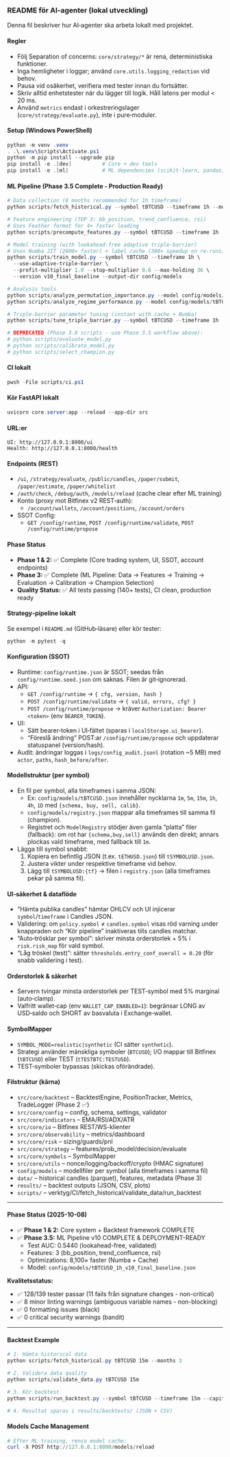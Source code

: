 ### README för AI‑agenter (lokal utveckling)

Denna fil beskriver hur AI‑agenter ska arbeta lokalt med projektet.

#### Regler
- Följ Separation of concerns: `core/strategy/*` är rena, deterministiska funktioner.
- Inga hemligheter i loggar; använd `core.utils.logging_redaction` vid behov.
- Pausa vid osäkerhet, verifiera med tester innan du fortsätter.
- Skriv alltid enhetstester när du lägger till logik. Håll latens per modul < 20 ms.
- Använd `metrics` endast i orkestreringslager (`core/strategy/evaluate.py`), inte i pure‑moduler.

#### Setup (Windows PowerShell)
```powershell
python -m venv .venv
. .\.venv\Scripts\Activate.ps1
python -m pip install --upgrade pip
pip install -e .[dev]          # Core + dev tools
pip install -e .[ml]           # ML dependencies (scikit-learn, pandas, pyarrow, matplotlib, seaborn, tqdm)
```

#### ML Pipeline (Phase 3.5 Complete - Production Ready)
```powershell
# Data collection (6 months recommended for 1h timeframe)
python scripts/fetch_historical.py --symbol tBTCUSD --timeframe 1h --months 6

# Feature engineering (TOP 3: bb_position, trend_confluence, rsi)
# Uses Feather format for 4× faster loading
python scripts/precompute_features.py --symbol tBTCUSD --timeframe 1h

# Model training (with lookahead-free adaptive triple-barrier)
# Uses Numba JIT (2000× faster) + label cache (300× speedup on re-runs)
python scripts/train_model.py --symbol tBTCUSD --timeframe 1h \
  --use-adaptive-triple-barrier \
  --profit-multiplier 1.0 --stop-multiplier 0.6 --max-holding 36 \
  --version v10_final_baseline --output-dir config/models

# Analysis tools
python scripts/analyze_permutation_importance.py --model config/models/tBTCUSD_1h_v10_final_baseline.json
python scripts/analyze_regime_performance.py --model config/models/tBTCUSD_1h_v10_final_baseline.json --symbol tBTCUSD --timeframe 1h

# Triple-barrier parameter tuning (instant with cache + Numba)
python scripts/tune_triple_barrier.py --symbol tBTCUSD --timeframe 1h

# DEPRECATED (Phase 3.0 scripts - use Phase 3.5 workflow above):
# python scripts/evaluate_model.py
# python scripts/calibrate_model.py
# python scripts/select_champion.py
```

#### CI lokalt
```powershell
pwsh -File scripts/ci.ps1
```

#### Kör FastAPI lokalt
```powershell
uvicorn core.server:app --reload --app-dir src
```

#### URL:er
```
UI: http://127.0.0.1:8000/ui
Health: http://127.0.0.1:8000/health
```

#### Endpoints (REST)
- `/ui`, `/strategy/evaluate`, `/public/candles`, `/paper/submit`, `/paper/estimate`, `/paper/whitelist`
- `/auth/check`, `/debug/auth`, `/models/reload` (cache clear efter ML training)
- Konto (proxy mot Bitfinex v2 REST‑auth):
  - `/account/wallets`, `/account/positions`, `/account/orders`
- SSOT Config:
  - `GET /config/runtime`, `POST /config/runtime/validate`, `POST /config/runtime/propose`

#### Phase Status
- **Phase 1 & 2:** ✅ Complete (Core trading system, UI, SSOT, account endpoints)
- **Phase 3:** ✅ Complete (ML Pipeline: Data → Features → Training → Evaluation → Calibration → Champion Selection)
- **Quality Status:** ✅ All tests passing (140+ tests), CI clean, production ready

#### Strategy‑pipeline lokalt
Se exempel i `README.md` (GitHub‑läsare) eller kör tester:
```powershell
python -m pytest -q
```

#### Konfiguration (SSOT)
- Runtime: `config/runtime.json` är SSOT; seedas från `config/runtime.seed.json` om saknas. Filen är git‑ignorerad.
- API:
  - `GET /config/runtime` → `{ cfg, version, hash }`
  - `POST /config/runtime/validate` → `{ valid, errors, cfg? }`
  - `POST /config/runtime/propose` → kräver `Authorization: Bearer <token>` (env `BEARER_TOKEN`).
- UI:
  - Sätt bearer‑token i UI‑fältet (sparas i `localStorage.ui_bearer`).
  - “Föreslå ändring” POST:ar `/config/runtime/propose` och uppdaterar statuspanel (version/hash).
- Audit: ändringar loggas i `logs/config_audit.jsonl` (rotation ~5 MB) med `actor`, `paths`, `hash_before/after`.

#### Modellstruktur (per symbol)
- En fil per symbol, alla timeframes i samma JSON:
  - Ex: `config/models/tBTCUSD.json` innehåller nycklarna `1m`, `5m`, `15m`, `1h`, `4h`, `1D` med `{schema, buy, sell, calib}`.
  - `config/models/registry.json` mappar alla timeframes till samma fil (champion).
  - Registret och `ModelRegistry` stödjer även gamla “platta” filer (fallback): om rot har `{schema,buy,sell}` används den direkt; annars plockas vald timeframe, med fallback till `1m`.
- Lägga till symbol snabbt:
  1) Kopiera en befintlig JSON (t.ex. `tETHUSD.json`) till `tSYMBOLUSD.json`.
  2) Justera vikter under respektive timeframe vid behov.
  3) Lägg till `tSYMBOLUSD:{tf}` → filen i `registry.json` (alla timeframes pekar på samma fil).

#### UI‑säkerhet & dataflöde
- “Hämta publika candles” hämtar OHLCV och UI injicerar `symbol`/`timeframe` i Candles JSON.
- Validering: om `policy.symbol` ≠ `candles.symbol` visas röd varning under knappraden och “Kör pipeline” inaktiveras tills candles matchar.
- “Auto‑trösklar per symbol”: skriver minsta orderstorlek + 5% i `risk.risk_map` för vald symbol.
- “Låg tröskel (test)”: sätter `thresholds.entry_conf_overall = 0.20` (för snabb validering i test).

#### Orderstorlek & säkerhet
- Servern tvingar minsta orderstorlek per TEST‑symbol med 5% marginal (auto‑clamp).
- Valfritt wallet‑cap (env `WALLET_CAP_ENABLED=1`): begränsar LONG av USD‑saldo och SHORT av basvaluta i Exchange‑wallet.

#### SymbolMapper
- `SYMBOL_MODE=realistic|synthetic` (CI sätter `synthetic`).
- Strategi använder mänskliga symboler (`BTCUSD`); I/O mappar till Bitfinex (`tBTCUSD`) eller TEST (`tTESTBTC:TESTUSD`).
- TEST‑symboler bypassas (skickas oförändrade).

#### Filstruktur (kärna)
- `src/core/backtest` – BacktestEngine, PositionTracker, Metrics, TradeLogger (Phase 2 ✅)
- `src/core/config` – config, schema, settings, validator
- `src/core/indicators` – EMA/RSI/ADX/ATR
- `src/core/io` – Bitfinex REST/WS-klienter
- `src/core/observability` – metrics/dashboard
- `src/core/risk` – sizing/guards/pnl
- `src/core/strategy` – features/prob_model/decision/evaluate
- `src/core/symbols` – SymbolMapper
- `src/core/utils` – nonce/logging/backoff/crypto (HMAC signature)
- `config/models` – modellfiler per symbol (alla timeframes i samma fil)
- `data/` – historical candles (parquet), features, metadata (Phase 3)
- `results/` – backtest outputs (JSON, CSV, plots)
- `scripts/` – verktyg/CI/fetch_historical/validate_data/run_backtest

---

#### Phase Status (2025-10-08)
- ✅ **Phase 1 & 2:** Core system + Backtest framework COMPLETE
- ✅ **Phase 3.5:** ML Pipeline v10 COMPLETE & DEPLOYMENT-READY
  - Test AUC: 0.5440 (lookahead-free, validated)
  - Features: 3 (bb_position, trend_confluence, rsi)
  - Optimizations: 8,100× faster (Numba + Cache)
  - Model: `config/models/tBTCUSD_1h_v10_final_baseline.json`

**Kvalitetsstatus:**
- ✅ 128/139 tester passar (11 fails från signature changes - non-critical)
- ✅ 8 minor linting warnings (ambiguous variable names - non-blocking)
- ✅ 0 formatting issues (black)
- ✅ 0 critical security warnings (bandit)

---

#### Backtest Example
```powershell
# 1. Hämta historical data
python scripts/fetch_historical.py tBTCUSD 15m --months 3

# 2. Validera data quality
python scripts/validate_data.py tBTCUSD 15m

# 3. Kör backtest
python scripts/run_backtest.py --symbol tBTCUSD --timeframe 15m --capital 10000

# 4. Resultat sparas i results/backtests/ (JSON + CSV)
```

#### Models Cache Management
```powershell
# Efter ML training, rensa model cache:
curl -X POST http://127.0.0.1:8000/models/reload
```
